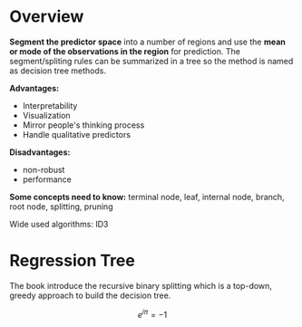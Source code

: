 Overview
==========
**Segment the predictor space** into a number of regions and use the **mean or mode of the observations in the region** for prediction. The segment/spliting rules can be summarized in a tree so the method is named as decision tree methods.


**Advantages:**
- Interpretability
- Visualization
- Mirror people's thinking process
- Handle qualitative predictors


**Disadvantages:**
- non-robust
- performance


**Some concepts need to know:** terminal node, leaf, internal node, branch, root node, splitting, pruning


Wide used algorithms: ID3


Regression Tree
==========
The book introduce the recursive binary splitting which is a top-down, greedy approach to build the decision tree. 

$$ e^{i \pi} = -1$$